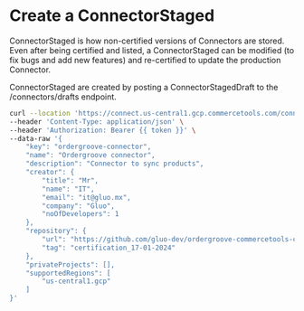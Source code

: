 # Create a ConnectorStaged

ConnectorStaged is how non-certified versions of Connectors are stored. Even after being certified and listed, a ConnectorStaged can be modified (to fix bugs and add new features) and re-certified to update the production Connector.

ConnectorStaged are created by posting a ConnectorStagedDraft to the /connectors/drafts endpoint.

```bash
curl --location 'https://connect.us-central1.gcp.commercetools.com/connectors/drafts' \
--header 'Content-Type: application/json' \
--header 'Authorization: Bearer {{ token }}' \
--data-raw '{
    "key": "ordergroove-connector",
    "name": "Ordergroove connector",
    "description": "Connector to sync products",
    "creator": {
        "title": "Mr",
        "name": "IT",
        "email": "it@gluo.mx",
        "company": "Gluo",
        "noOfDevelopers": 1
    },
    "repository": {
        "url": "https://github.com/gluo-dev/ordergroove-commercetools-connector.git",
        "tag": "certification_17-01-2024"
    },
    "privateProjects": [],
    "supportedRegions": [
        "us-central1.gcp"
    ]
}'
```